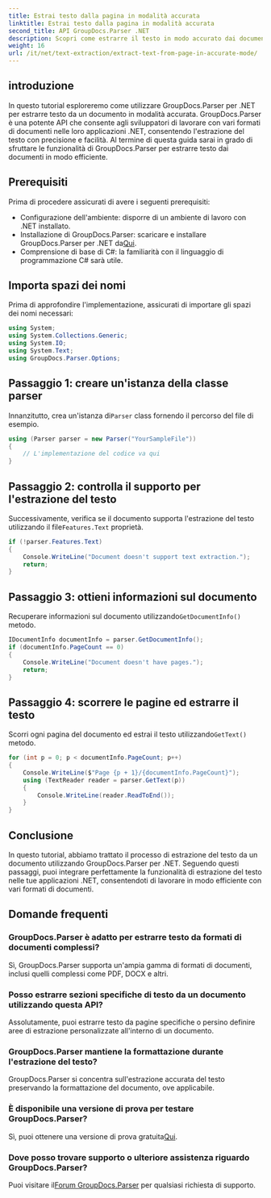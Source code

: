 ```yaml
---
title: Estrai testo dalla pagina in modalità accurata
linktitle: Estrai testo dalla pagina in modalità accurata
second_title: API GroupDocs.Parser .NET
description: Scopri come estrarre il testo in modo accurato dai documenti utilizzando GroupDocs.Parser per .NET in questo tutorial completo.
weight: 16
url: /it/net/text-extraction/extract-text-from-page-in-accurate-mode/
---
```

## introduzione
In questo tutorial esploreremo come utilizzare GroupDocs.Parser per .NET per estrarre testo da un documento in modalità accurata. GroupDocs.Parser è una potente API che consente agli sviluppatori di lavorare con vari formati di documenti nelle loro applicazioni .NET, consentendo l'estrazione del testo con precisione e facilità. Al termine di questa guida sarai in grado di sfruttare le funzionalità di GroupDocs.Parser per estrarre testo dai documenti in modo efficiente.
## Prerequisiti
Prima di procedere assicurati di avere i seguenti prerequisiti:
- Configurazione dell'ambiente: disporre di un ambiente di lavoro con .NET installato.
-  Installazione di GroupDocs.Parser: scaricare e installare GroupDocs.Parser per .NET da[Qui](https://releases.groupdocs.com/parser/net/).
- Comprensione di base di C#: la familiarità con il linguaggio di programmazione C# sarà utile.
## Importa spazi dei nomi
Prima di approfondire l'implementazione, assicurati di importare gli spazi dei nomi necessari:
```csharp
using System;
using System.Collections.Generic;
using System.IO;
using System.Text;
using GroupDocs.Parser.Options;
```
## Passaggio 1: creare un'istanza della classe parser
 Innanzitutto, crea un'istanza di`Parser` class fornendo il percorso del file di esempio.
```csharp
using (Parser parser = new Parser("YourSampleFile"))
{
    // L'implementazione del codice va qui
}
```
## Passaggio 2: controlla il supporto per l'estrazione del testo
 Successivamente, verifica se il documento supporta l'estrazione del testo utilizzando il file`Features.Text` proprietà.
```csharp
if (!parser.Features.Text)
{
    Console.WriteLine("Document doesn't support text extraction.");
    return;
}
```
## Passaggio 3: ottieni informazioni sul documento
 Recuperare informazioni sul documento utilizzando`GetDocumentInfo()` metodo.
```csharp
IDocumentInfo documentInfo = parser.GetDocumentInfo();
if (documentInfo.PageCount == 0)
{
    Console.WriteLine("Document doesn't have pages.");
    return;
}
```
## Passaggio 4: scorrere le pagine ed estrarre il testo
 Scorri ogni pagina del documento ed estrai il testo utilizzando`GetText()` metodo.
```csharp
for (int p = 0; p < documentInfo.PageCount; p++)
{
    Console.WriteLine($"Page {p + 1}/{documentInfo.PageCount}");
    using (TextReader reader = parser.GetText(p))
    {
        Console.WriteLine(reader.ReadToEnd());
    }
}
```
## Conclusione
In questo tutorial, abbiamo trattato il processo di estrazione del testo da un documento utilizzando GroupDocs.Parser per .NET. Seguendo questi passaggi, puoi integrare perfettamente la funzionalità di estrazione del testo nelle tue applicazioni .NET, consentendoti di lavorare in modo efficiente con vari formati di documenti.

## Domande frequenti
### GroupDocs.Parser è adatto per estrarre testo da formati di documenti complessi?
Sì, GroupDocs.Parser supporta un'ampia gamma di formati di documenti, inclusi quelli complessi come PDF, DOCX e altri.
### Posso estrarre sezioni specifiche di testo da un documento utilizzando questa API?
Assolutamente, puoi estrarre testo da pagine specifiche o persino definire aree di estrazione personalizzate all'interno di un documento.
### GroupDocs.Parser mantiene la formattazione durante l'estrazione del testo?
GroupDocs.Parser si concentra sull'estrazione accurata del testo preservando la formattazione del documento, ove applicabile.
### È disponibile una versione di prova per testare GroupDocs.Parser?
 Sì, puoi ottenere una versione di prova gratuita[Qui](https://releases.groupdocs.com/).
### Dove posso trovare supporto o ulteriore assistenza riguardo GroupDocs.Parser?
 Puoi visitare il[Forum GroupDocs.Parser](https://forum.groupdocs.com/c/parser/17) per qualsiasi richiesta di supporto.